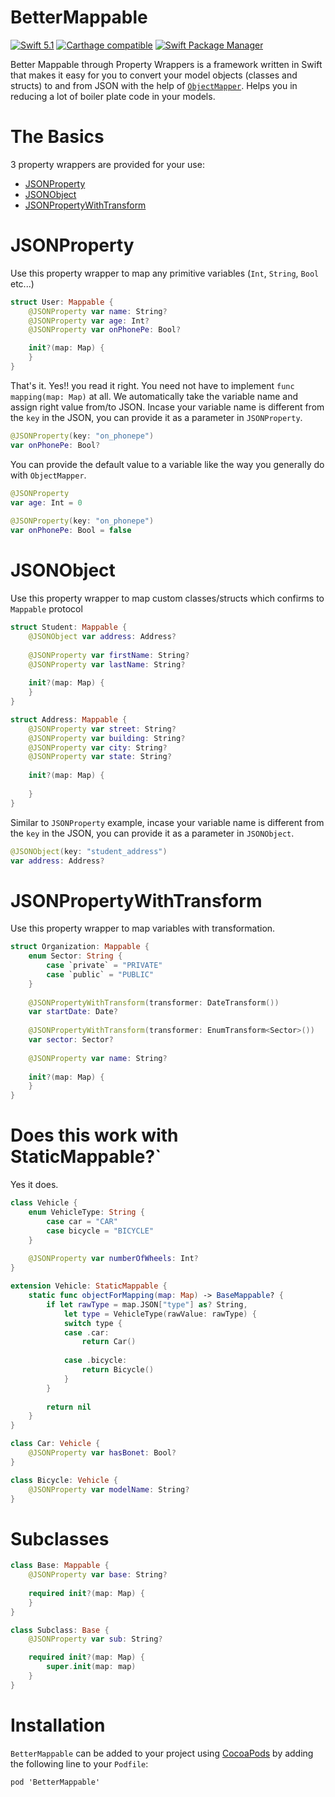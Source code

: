 # BetterMappable
[![Swift 5.1](https://img.shields.io/badge/Swift-5.1-orange.svg)](https://swift.org)
[![Carthage compatible](https://img.shields.io/badge/Carthage-compatible-4BC51D.svg?style=flat)](https://github.com/Carthage/Carthage)
[![Swift Package Manager](https://rawgit.com/jlyonsmith/artwork/master/SwiftPackageManager/swiftpackagemanager-compatible.svg)](https://swift.org/package-manager/)

Better Mappable through Property Wrappers is a framework written in Swift that makes it easy for you to convert your model objects (classes and structs) to and from JSON with the help of [`ObjectMapper`](https://github.com/tristanhimmelman/ObjectMapper). Helps you in reducing a lot of boiler plate code in your models. 

# The Basics
3 property wrappers are provided for your use:
- [JSONProperty](#JSONProperty)
- [JSONObject](#JSONObject)
- [JSONPropertyWithTransform](#JSONPropertyWithTransform)

# JSONProperty
Use this property wrapper to map any primitive variables (`Int`, `String`, `Bool` etc...)
```swift
struct User: Mappable {
    @JSONProperty var name: String?
    @JSONProperty var age: Int?
    @JSONProperty var onPhonePe: Bool?

    init?(map: Map) {
    }
}
```

That's it. Yes!! you read it right. You need not have to implement `func mapping(map: Map)` at all. We automatically take the variable name and assign right value from/to JSON. Incase your variable name is different from the `key` in the JSON, you can provide it as a parameter in `JSONProperty`.
```swift
@JSONProperty(key: "on_phonepe") 
var onPhonePe: Bool?
```

You can provide the default value to a variable like the way you generally do with `ObjectMapper`.
```swift
@JSONProperty 
var age: Int = 0
    
@JSONProperty(key: "on_phonepe")
var onPhonePe: Bool = false
```

# JSONObject
Use this property wrapper to map custom classes/structs which confirms to `Mappable` protocol
```swift
struct Student: Mappable {
    @JSONObject var address: Address?
    
    @JSONProperty var firstName: String?
    @JSONProperty var lastName: String?
    
    init?(map: Map) {
    }
}

struct Address: Mappable {
    @JSONProperty var street: String?
    @JSONProperty var building: String?
    @JSONProperty var city: String?
    @JSONProperty var state: String?
    
    init?(map: Map) {
        
    }
}
```

Similar to `JSONProperty` example, incase your variable name is different from the `key` in the JSON, you can provide it as a parameter in `JSONObject`.
```swift
@JSONObject(key: "student_address") 
var address: Address?
```

# JSONPropertyWithTransform
Use this property wrapper to map variables with transformation.
```swift
struct Organization: Mappable {
    enum Sector: String {
        case `private` = "PRIVATE"
        case `public` = "PUBLIC"
    }
    
    @JSONPropertyWithTransform(transformer: DateTransform())
    var startDate: Date?
    
    @JSONPropertyWithTransform(transformer: EnumTransform<Sector>())
    var sector: Sector?
    
    @JSONProperty var name: String?
    
    init?(map: Map) {
    }
}
```

# Does this work with StaticMappable?`
Yes it does. 
```swift
class Vehicle {
    enum VehicleType: String {
        case car = "CAR"
        case bicycle = "BICYCLE"
    }
    
    @JSONProperty var numberOfWheels: Int?
}

extension Vehicle: StaticMappable {
    static func objectForMapping(map: Map) -> BaseMappable? {
        if let rawType = map.JSON["type"] as? String,
            let type = VehicleType(rawValue: rawType) {
            switch type {
            case .car:
                return Car()
                
            case .bicycle:
                return Bicycle()
            }
        }
        
        return nil
    }
}

class Car: Vehicle {
    @JSONProperty var hasBonet: Bool?
}

class Bicycle: Vehicle {
    @JSONProperty var modelName: String?
}
```

# Subclasses
```swift
class Base: Mappable {
    @JSONProperty var base: String?
    
    required init?(map: Map) {
    }
}

class Subclass: Base {
    @JSONProperty var sub: String?

    required init?(map: Map) {
        super.init(map: map)
    }
}
```

# Installation
`BetterMappable` can be added to your project using [CocoaPods](https://cocoapods.org/) by adding the following line to your `Podfile`:
```
pod 'BetterMappable'
```

